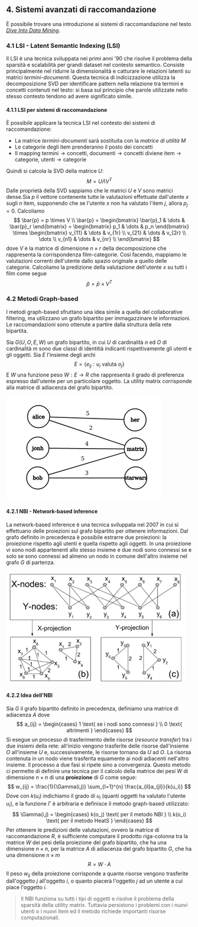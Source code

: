 ## 4. Sistemi avanzati di raccomandazione

È possibile trovare una introduzione ai sistemi di raccomandazione nel testo [*Dive Into Data Mining*](https://github.com/LemuelPuglisi/DiveIntoDataMining). 



### 4.1 LSI - Latent Semantic Indexing (LSI)

Il LSI è una tecnica sviluppata nei primi anni '90 che risolve il problema della sparsità e scalabilità per grandi dataset nel contesto semantico. Consiste principalmente nel ridurre la dimensionalità e catturare le relazioni latenti su matrici *termini-documenti*. Questa tecnica di indicizzazione utilizza la decomposizione SVD per identificare pattern nella relazione tra termini e concetti contenuti nel testo: si basa sul principio che parole utilizzate nello stesso contesto tendono ad avere significato simile. 



#### 4.1.1 LSI per sistemi di raccomandazione

È possibile applicare la tecnica LSI nel contesto dei sistemi di raccomandazione:

* La matrice *termini-documenti* sarà sostituita con la *matrice di utilità* $M$
* Le categorie degli item prenderanno il posto dei concetti
* Il mapping $\text{termini} \to \text{concetti}$, $\text{documenti} \to \text{concetti}$ diviene $\text{item} \to \text{categorie}$, $\text{utenti} \to \text{categorie}$

Quindi si calcola la SVD della matrice $U$: 
$$
M = U\Lambda V^T
$$
Dalle proprietà della SVD sappiamo che le matrici $U$ e $V$ sono matrici dense.Sia $p$ il vettore contenente tutte le valutazioni effettuate dall'utente $x$ sugli $n$ item, supponendo che se l'utente $x$ non ha valutato l'item $j$, allora $p_j = 0$.  Calcoliamo
$$
\bar{p} = p \times V \\
\bar{p} = \begin{bmatrix}
\bar{p}_1 & \dots & \bar{p}_r 
\end{bmatrix} = 
\begin{bmatrix}
p_1 & \dots & p_n 
\end{bmatrix} \times 
\begin{bmatrix}
v_{11} & \dots & v_{1r} \\
v_{21} & \dots & v_{2r} \\
\dots \\
v_{n1} & \dots & v_{nr} \\
\end{bmatrix} 
$$
dove $V$ è la matrice di dimensione $n \times r$ della decomposizione che rappresenta la corrispondenza film-categorie. Così facendo, mappiamo le valutazioni correnti dell'utente dallo spazio originale a quello delle categorie. Calcoliamo la predizione della valutazione dell'utente $x$ su tutti i film come segue
$$
\hat{p} = \bar{p} \times V^T
$$


### 4.2 Metodi Graph-based

I metodi graph-based sfruttano una idea simile a quella del collaborative filtering, ma utilizzano un grafo bipartito per immagazzinare le informazioni. Le raccomandazioni sono ottenute a partire dalla struttura della rete bipartita. 

Sia $G(U,O,E,W)$ un grafo bipartito, in cui $U$ di cardinalità $n$ ed $O$ di cardinalità $m$ sono due classi di identitià indicanti rispettivamente gli utenti e gli oggetti. Sia $E$ l'insieme degli archi
$$
E = \{e_{ij} : u_i \text{ valuta } o_j \}
$$
E $W$ una funzione peso $W:E\to R$ che rappresenta il grado di preferenza espresso dall'utente per un particolare oggetto.  La utility matrix corrisponde alla matrice di adiacenza del grafo bipartito. 

![image-20210423133026566](ch_4_recommendation_systems.assets/image-20210423133026566.png)



#### 4.2.1 NBI - Network-based inference 

La network-based inference è una tecnica sviluppata nel 2007 in cui si effettuano delle proiezioni sul grafo bipartito per ottenere informazioni. Dal grafo definito in precedenza è possibile estrarre due proiezioni: la proiezione rispetto agli utenti e quella rispetto agli oggetti. In una proiezione vi sono nodi appartenenti allo stesso insieme e due nodi sono connessi se e solo se sono connessi ad almeno un nodo in comune dell'altro insieme nel grafo $G$ di partenza. 

![image-20210423133508077](ch_4_recommendation_systems.assets/image-20210423133508077.png)



#### 4.2.2 Idea dell'NBI 

Sia $G$ il grafo bipartito definito in precedenza, definiamo una matrice di adiacenza $A$ dove
$$
a_{ij} = \begin{cases}
1 \text{ se i nodi sono connessi } \\
0 \text{ altrimenti }
\end{cases}
$$
Si esegue un processo di trasferimento delle risorse (*resource transfer*) tra i due insiemi della rete: all'inizio vengono trasferite delle risorse dall'insieme $O$ all'insieme $U$ e, successivamente, le risorse tornano da $U$ ad $O$. La risorsa contenuta in un nodo viene trasferita equamente ai nodi adiacenti nell'altro insieme. Il processo a due fasi si ripete sino a convergenza. Questo metodo ci permette di definire una tecnica per il calcolo della matrice dei pesi $W$ di dimensione $n \times n$ di una **proiezione** di $G$ come segue: 
$$
w_{ij} = \frac{1}{\Gamma(i,j)} \sum_{l=1}^{n} \frac{a_{il}a_{jl}}{k(u_i)}
$$
Dove con $k(u_i)$ indichiamo il grado di $u_i$ (quanti oggetti ha valutato l'utente $u_i$), e la funzione $\Gamma$ è arbitraria e definisce il metodo graph-based utilizzato: 
$$
\Gamma(i,j) = \begin{cases}
k(o_j) \text{ per il metodo NBI } \\ 
k(o_i) \text{ per il metodo HeatS }
\end{cases}
$$
Per ottenere le predizioni delle valutazioni, ovvero la matrice di raccomandazione $R$, è sufficiente computare il prodotto riga-colonna tra la matrice $W$ dei pesi della proiezione del grafo bipartito, che ha una dimensione $n \times n$, per la matrice $A$ di adiacenza del grafo bipartito $G$, che ha una dimensione $n \times m$ 
$$
R = W \cdot A
$$
Il peso $w_{ij}$ della proiezione corrisponde a quante risorse vengono trasferite dall'oggetto $j$ all'oggetto $i$, o quanto piacerà l'oggetto $j$ ad un utente a cui piace l'oggetto $i$. 

> Il NBI funziona su tutti i tipi di oggetti e risolve il problema della sparsità della utility matrix. Tuttavia persistono i problemi con i nuovi utenti o i nuovi item ed il metodo richiede importanti risorse computazionali. 

